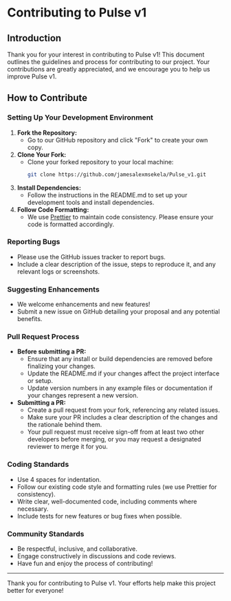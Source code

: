 # Contributing to Pulse v1

## Introduction

Thank you for your interest in contributing to Pulse v1! This document outlines the guidelines and process for contributing to our project. Your contributions are greatly appreciated, and we encourage you to help us improve Pulse v1.

## How to Contribute

### Setting Up Your Development Environment

1. **Fork the Repository:**
   - Go to our GitHub repository and click "Fork" to create your own copy.
2. **Clone Your Fork:**
   - Clone your forked repository to your local machine:
     ```bash
     git clone https://github.com/jamesalexmsekela/Pulse_v1.git
     ```
3. **Install Dependencies:**
   - Follow the instructions in the README.md to set up your development tools and install dependencies.
4. **Follow Code Formatting:**
   - We use [Prettier](https://prettier.io/) to maintain code consistency. Please ensure your code is formatted accordingly.

### Reporting Bugs

- Please use the GitHub issues tracker to report bugs.
- Include a clear description of the issue, steps to reproduce it, and any relevant logs or screenshots.

### Suggesting Enhancements

- We welcome enhancements and new features!
- Submit a new issue on GitHub detailing your proposal and any potential benefits.

### Pull Request Process

- **Before submitting a PR:**
  - Ensure that any install or build dependencies are removed before finalizing your changes.
  - Update the README.md if your changes affect the project interface or setup.
  - Update version numbers in any example files or documentation if your changes represent a new version.
- **Submitting a PR:**
  - Create a pull request from your fork, referencing any related issues.
  - Make sure your PR includes a clear description of the changes and the rationale behind them.
  - Your pull request must receive sign-off from at least two other developers before merging, or you may request a designated reviewer to merge it for you.

### Coding Standards

- Use 4 spaces for indentation.
- Follow our existing code style and formatting rules (we use Prettier for consistency).
- Write clear, well-documented code, including comments where necessary.
- Include tests for new features or bug fixes when possible.

### Community Standards

- Be respectful, inclusive, and collaborative.
- Engage constructively in discussions and code reviews.
- Have fun and enjoy the process of contributing!

---

Thank you for contributing to Pulse v1. Your efforts help make this project better for everyone!
